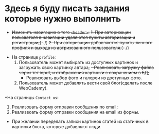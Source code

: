 # Здесь я буду писать задания которые нужно выполнить

- ~~Изменить навигацию в теге `<header>`:~~
  ~~1. При авторизации пользвателя в навигации удаляются пункты авторизации и регистрации;~~(-./)
  ~~2. При авторизации добавляются пункты личного профиля и выхода из автризованного пользователя.~~(-./)

* На странице `profile`:
    1. Пользователь может выбирать из доступных картинок и загружать свою картинку автара;
       ~~- Реализовать загрузку файла через тег input, и отображения картинки с сохранением в БД;~~
        - Реализовать выбор фото и галереи из доступных фото.
    2. Пользователь может добавлять вести свой блог(сделать после WebCademy).

*На страницы `Contact us`:

1. Реализовать форму отправки сообщения по email;
2. Реализвоать форму отправки сообщения на email из формы.

- При желании переделать записи картинок статей из статичных в картинки блога, которые добавляют люди.
